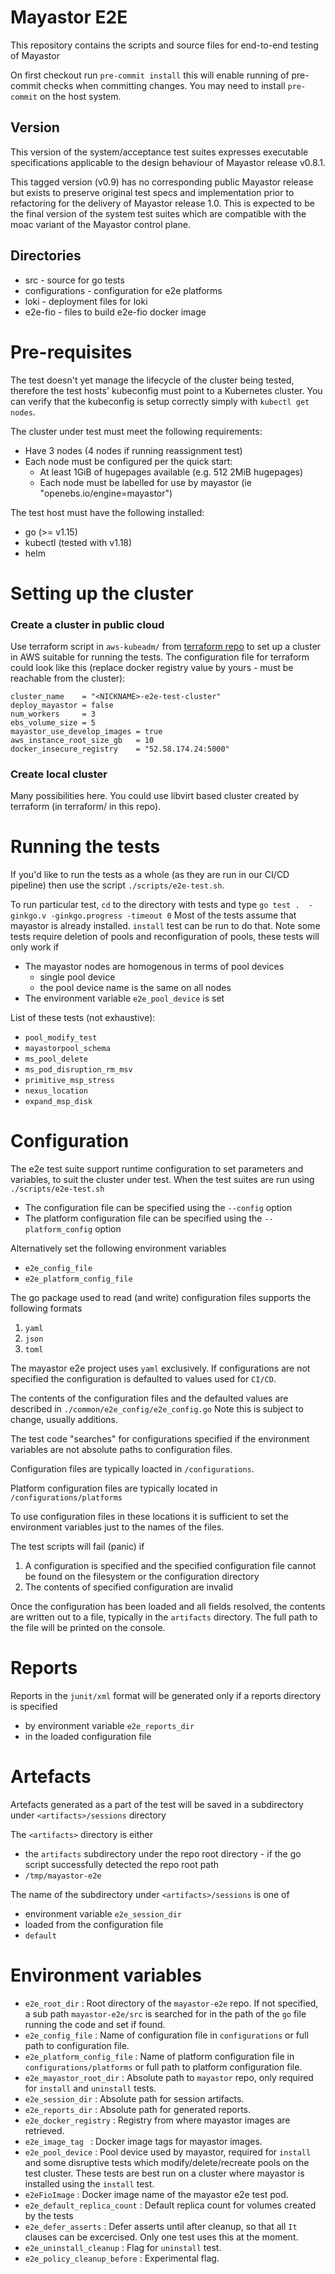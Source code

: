 # Mayastor E2E
This repository contains the scripts and source files for end-to-end testing of Mayastor

On first checkout run `pre-commit install` this will enable running of pre-commit checks when committing changes.
You may need to install `pre-commit` on the host system.

## Version
This version of the system/acceptance test suites expresses executable specifications applicable to the design behaviour of Mayastor release v0.8.1.

This tagged version (v0.9) has no corresponding public Mayastor release but exists to preserve original test specs and implementation prior to refactoring for the delivery of Mayastor release 1.0.  This is expected to be the final version of the system test suites which are compatible with the moac variant of the Mayastor control plane.

## Directories
* src - source for go tests
* configurations - configuration for e2e platforms
* loki - deployment files for loki
* e2e-fio - files to build e2e-fio docker image

# Pre-requisites

The test doesn't yet manage the lifecycle of the cluster being tested,
therefore the test hosts' kubeconfig must point to a Kubernetes cluster.
You can verify that the kubeconfig is setup correctly simply with
`kubectl get nodes`.

The cluster under test must meet the following requirements:
* Have 3 nodes (4 nodes if running reassignment test)
* Each node must be configured per the quick start:
  * At least 1GiB of hugepages available (e.g. 512 2MiB hugepages)
  * Each node must be labelled for use by mayastor (ie "openebs.io/engine=mayastor")

The test host must have the following installed:
* go (>= v1.15)
* kubectl (tested with v1.18)
* helm

# Setting up the cluster

### Create a cluster in public cloud

Use terraform script in `aws-kubeadm/` from
[terraform repo](https://github.com/mayadata-io/mayastor-terraform-playground) to
set up a cluster in AWS suitable for running the tests. The configuration file for
terraform could look like this (replace docker registry value by yours - must
be reachable from the cluster):

```
cluster_name    = "<NICKNAME>-e2e-test-cluster"
deploy_mayastor = false
num_workers     = 3
ebs_volume_size = 5
mayastor_use_develop_images = true
aws_instance_root_size_gb   = 10
docker_insecure_registry    = "52.58.174.24:5000"
```

### Create local cluster

Many possibilities here. You could use libvirt based cluster created by
terraform (in terraform/ in this repo).

# Running the tests

If you'd like to run the tests as a whole (as they are run in our CI/CD
pipeline) then use the script `./scripts/e2e-test.sh`.

To run particular test, `cd` to the directory with tests and type `go test .  -ginkgo.v -ginkgo.progress -timeout 0`
Most of the tests assume that mayastor is already installed. `install` test
can be run to do that.
Note some tests require deletion of pools and reconfiguration of pools, these tests will only work if

* The mayastor nodes are homogenous in terms of pool devices
  * single pool device
  * the pool device name is the same on all nodes
* The environment variable `e2e_pool_device` is set

List of these tests (not exhaustive):
* `pool_modify_test`
* `mayastorpool_schema`
* `ms_pool_delete`
* `ms_pod_disruption_rm_msv`
* `primitive_msp_stress`
* `nexus_location`
* `expand_msp_disk`

# Configuration
The e2e test suite support runtime configuration to set parameters and variables,
to suit the cluster under test.
When the test suites are run using `./scripts/e2e-test.sh`

* The configuration file can be specified using the `--config`
option
* The platform configuration file can be specified using the `--platform_config` option

Alternatively set the following environment variables
 * `e2e_config_file`
 * `e2e_platform_config_file`

The go package used to read (and write) configuration files supports the following formats
1. `yaml`
2. `json`
3. `toml`

The mayastor e2e project uses `yaml` exclusively.
If configurations are not specified the configuration is defaulted to values used for `CI/CD`.

The contents of the configuration files and the defaulted values  are described in
`./common/e2e_config/e2e_config.go`
Note this is subject to change, usually additions.

The test code "searches" for configurations specified if the environment variables are not absolute paths to configuration files.

Configuration files are typically loacted in `/configurations`.

Platform configuration files are typically located in `/configurations/platforms`

To use configuration files in these locations it is sufficient to set the environment variables just to the names of the files.

The test scripts will fail (panic) if
1. A configuration is specified and the specified configuration file cannot be found on the filesystem or the configuration directory
2. The contents of specified configuration are invalid

Once the configuration has been loaded and all fields resolved, the contents are written out to a file, typically in the `artifacts` directory.
The full path to the file will be printed on the console.

# Reports
Reports in the `junit/xml` format will be generated only if a reports directory is specified
 * by environment variable `e2e_reports_dir`
 * in the loaded configuration file

# Artefacts
Artefacts generated as a part of the test will be saved in a subdirectory under `<artifacts>/sessions` directory

The `<artifacts>` directory is either
 * the `artifacts` subdirectory under the repo root directory - if the go script successfully detected the repo root path
 * `/tmp/mayastor-e2e`

The name of the subdirectory under `<artifacts>/sessions` is one of
 * environment variable `e2e_session_dir`
 * loaded from the configuration file
 * `default`

 # Environment variables
 * `e2e_root_dir`  : Root directory of the `mayastor-e2e` repo. If not specified, a sub path `mayastor-e2e/src` is searched for in the path of the `go` file running the code and set if found.
 * `e2e_config_file` :  Name of configuration file in `configurations` or full path to configuration file.
 * `e2e_platform_config_file`  : Name of platform configuration file in `configurations/platforms` or full path to platform configuration file.
 * `e2e_mayastor_root_dir`  : Absolute path to `mayastor` repo, only required for `install` and `uninstall` tests.
 * `e2e_session_dir` :  Absolute path for session artifacts.
 * `e2e_reports_dir`  : Absolute path for generated reports.
 * `e2e_docker_registry`  : Registry from where mayastor images are retrieved.
 * `e2e_image_tag `  : Docker image tags for mayastor images.
 * `e2e_pool_device`  : Pool device used by mayastor, required for `install` and some disruptive tests which modify/delete/recreate pools on the test cluster. These tests are best run on a cluster where mayastor is installed using the `install` test.
 * `e2eFioImage` : Docker image name of the mayastor e2e test pod.
 * `e2e_default_replica_count` :  Default replica count for volumes created by the tests
 * `e2e_defer_asserts`  : Defer asserts until after cleanup, so that all `It` clauses can be excercised. Only one test uses this at the moment.
 * `e2e_uninstall_cleanup`  : Flag for `uninstall` test.
 * `e2e_policy_cleanup_before`  : Experimental flag.
